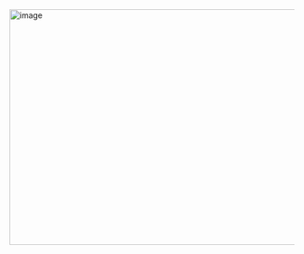 <img width="1651" height="417" alt="image" src="https://github.com/user-attachments/assets/31d438e6-c4ee-42c8-adde-3a884646491d" />
